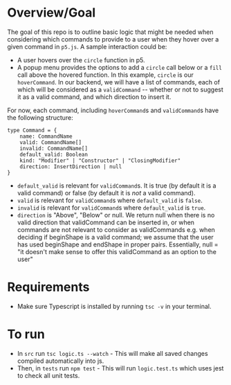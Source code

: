 # Overview/Goal
The goal of this repo is to outline basic logic that might be needed when considering which commands to provide to a user when they hover over a given command in `p5.js`.
A sample interaction could be: 
- A user hovers over the `circle` function in p5. 
- A popup menu provides the options to add a `circle` call below or a `fill` call above the hovered function.
In this example, `circle` is our `hoverCommand`. In our backend, we will have a list of commands, each of which will be considered as a `validCommand` -- whether or not to suggest it as a valid command, and which direction to insert it. 

For now, each command, including `hoverCommand`s and `validCommand`s have the following structure:
```
type Command = {
    name: CommandName
	valid: CommandName[]
	invalid: CommandName[]
	default_valid: Boolean
    kind: "Modifier" | "Constructor" | "ClosingModifier"
    direction: InsertDirection | null 
}
```
- `default_valid` is relevant for `validCommand`s. It is true (by default it is a valid command) or false (by default it is *not* a valid command).
- `valid` is relevant for `validCommand`s where `default_valid` is `false`.
- `invalid` is relevant for `validCommand`s where `default_valid` is `true`.
- `direction` is "Above", "Below" or null. We return null when there is no valid direction that validCommand can be inserted in, or when  commands are not relevant to consider as validCommands e.g. when deciding if beginShape is a valid command; we assume that the user has used beginShape and endShape in proper pairs. Essentially, null = "it doesn't make sense to offer this validCommand as an option to the user"

# Requirements
- Make sure Typescript is installed by running `tsc -v` in your terminal.

# To run
- In `src` run `tsc logic.ts --watch` - This will make all saved changes compiled automatically into js.
- Then, in `tests` run `npm test` - This will run `logic.test.ts` which uses jest to check all unit tests.